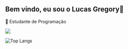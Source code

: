 ## Bem vindo, eu sou o Lucas Gregory👋

🔭 Estudante de Programação

<picture>
  <source
    srcset="https://github-readme-stats.vercel.app/api?username=oLucasGregory&show_icons=true&theme=dark"
    media="(prefers-color-scheme: dark)"
  />
  <source
    srcset="https://github-readme-stats.vercel.app/api?username=oLucasGregory&show_icons=true"
    media="(prefers-color-scheme: light), (prefers-color-scheme: no-preference)"
  />
  <img src="https://github-readme-stats.vercel.app/api?username=oLucasGregory&show_icons=true" />
</picture>

![Top Langs](https://github-readme-stats.vercel.app/api/top-langs/?username=oLucasGregory&layout=compact)

<div style = "display: flex;">
<i class="devicon-javascript-plain colored"></i>
<i class="devicon-react-original colored"></i>
            
          
          
          
</div>


            
          



<!--
**oLucasGregory/oLucasGregory** is a ✨ _special_ ✨ repository because its `README.md` (this file) appears on your GitHub profile.

Here are some ideas to get you started:

- 🔭 I’m currently working on ...
- 🌱 I’m currently learning ...
- 👯 I’m looking to collaborate on ...
- 🤔 I’m looking for help with ...
- 💬 Ask me about ...
- 📫 How to reach me: ...
- 😄 Pronouns: ...
- ⚡ Fun fact: ...
-->
